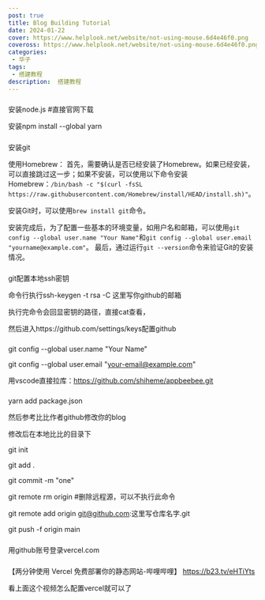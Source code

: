 ```yaml
---
post: true
title: Blog Building Tutorial
date: 2024-01-22
cover: https://www.helplook.net/website/not-using-mouse.6d4e46f0.png
coveross: https://www.helplook.net/website/not-using-mouse.6d4e46f0.png
categories:
 - 华子
tags:
 - 搭建教程
description:  搭建教程
---
```


###
安装node.js #直接官网下载

安装npm install --global yarn

###
安装git

使用Homebrew：
首先，需要确认是否已经安装了Homebrew。如果已经安装，可以直接跳过这一步；如果不安装，可以使用以下命令安装Homebrew：`/bin/bash -c "$(curl -fsSL https://raw.githubusercontent.com/Homebrew/install/HEAD/install.sh)"`。

安装Git时，可以使用`brew install git`命令。

安装完成后，为了配置一些基本的环境变量，如用户名和邮箱，可以使用`git config --global user.name "Your Name"`和`git config --global user.email "yourname@example.com"`。
最后，通过运行`git --version`命令来验证Git的安装情况。

###
git配置本地ssh密钥

命令行执行ssh-keygen -t rsa -C 这里写你github的邮箱

执行完命令会回显密钥的路径，直接cat查看，

然后进入https://github.com/settings/keys配置github

###
git config --global user.name "Your Name"

git config --global user.email "your-email@example.com"

用vscode直接拉库：https://github.com/shiheme/appbeebee.git

###
yarn add package.json

然后参考比比作者github修改你的blog

修改后在本地比比的目录下

git init

git add .

git commit -m "one"

git remote rm origin #删除远程源，可以不执行此命令

git remote add origin git@github.com:这里写仓库名字.git

git push -f origin main


###
用github账号登录vercel.com

###
【两分钟使用 Vercel 免费部署你的静态网站-哔哩哔哩】 https://b23.tv/eHTiYts

看上面这个视频怎么配置vercel就可以了
